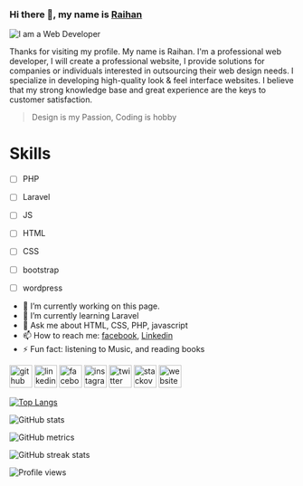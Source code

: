 ### Hi there 👋, my name is [Raihan](https://www.facebook.com/raihan.mahmudi.50/)
![I am a Web Developer ](https://1.bp.blogspot.com/-iFyqthH2nvM/X_R9cnmXynI/AAAAAAAAAOM/lDUFFwi3d7Ar1EWyY7x_-OI0lX2olioTwCLcBGAsYHQ/s700/The%2BWilsons.png)

Thanks for visiting my profile. My name is Raihan. I'm a professional web developer, І will create a professional website, I provide solutions for companies or individuals interested in outsourcing their web design needs. I specialize in developing high-quality look & feel interface websites. I believe that my strong knowledge base and great experience are the keys to customer satisfaction.

> Design is my Passion, Coding is hobby


# Skills

 - [ ] PHP
 - [ ] Laravel
 - [ ] JS
 - [ ] HTML
 - [ ] CSS
 - [ ] bootstrap
 - [ ] wordpress


- 🔭 I’m currently working on this page. 
- 🌱 I’m currently learning Laravel 
- 💬 Ask me about HTML, CSS, PHP, javascript 
- 📫 How to reach me: [facebook](https://www.facebook.com/raihan.mahmudi.50/), [Linkedin](https://www.linkedin.com/in/raihaninfo/)
- ⚡ Fun fact: listening to Music, and reading books  


[<img src='https://cdn.jsdelivr.net/npm/simple-icons@3.0.1/icons/github.svg' alt='github' height='40'>](https://github.com/raihaninfo)  [<img src='https://cdn.jsdelivr.net/npm/simple-icons@3.0.1/icons/linkedin.svg' alt='linkedin' height='40'>](https://www.linkedin.com/in/raihaninfo/)  [<img src='https://cdn.jsdelivr.net/npm/simple-icons@3.0.1/icons/facebook.svg' alt='facebook' height='40'>](https://www.facebook.com/raihan.mahmudi.50)  [<img src='https://cdn.jsdelivr.net/npm/simple-icons@3.0.1/icons/instagram.svg' alt='instagram' height='40'>](https://www.instagram.com/Raihan_Info/)  [<img src='https://cdn.jsdelivr.net/npm/simple-icons@3.0.1/icons/twitter.svg' alt='twitter' height='40'>](https://twitter.com/mdabraihan40)  [<img src='https://cdn.jsdelivr.net/npm/simple-icons@3.0.1/icons/stackoverflow.svg' alt='stackoverflow' height='40'>](https://stackoverflow.com/users/14877727/md-abu-raihan)  [<img src='https://cdn.jsdelivr.net/npm/simple-icons@3.0.1/icons/icloud.svg' alt='website' height='40'>](https://raihan-cv.netlify.app/)  

[![Top Langs](https://github-readme-stats.vercel.app/api/top-langs/?username=raihaninfo)](https://github.com/anuraghazra/github-readme-stats)

![GitHub stats](https://github-readme-stats.vercel.app/api?username=raihaninfo&show_icons=true&count_private=true)  

![GitHub metrics](https://metrics.lecoq.io/raihaninfo)  

![GitHub streak stats](https://github-readme-streak-stats.herokuapp.com/?user=raihaninfo)  

![Profile views](https://gpvc.arturio.dev/raihaninfo)  
